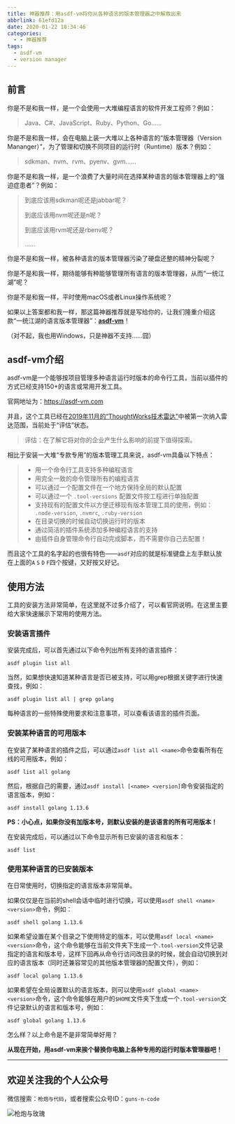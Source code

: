 ```yaml
---
title: 神器推荐：用asdf-vm将你从各种语言的版本管理器之中解救出来
abbrlink: 61efd12a
date: 2020-01-22 18:34:46
categories:
  - - 神器推荐
tags:
  - asdf-vm
  - version manager
---
```


## 前言

你是不是和我一样，是一个会使用一大堆编程语言的软件开发工程师？例如：

> Java、C#、JavaScript、Ruby、Python、Go……

你是不是和我一样，会在电脑上装一大堆以上各种语言的“版本管理器（Version Mananger）”，为了管理和切换不同项目的运行时（Runtime）版本？例如：

> sdkman、nvm、rvm、pyenv、gvm……

你是不是和我一样，是一个浪费了大量时间在选择某种语言的版本管理器上的“强迫症患者”？例如：

> 到底应该用sdkman呢还是jabbar呢？
>
> 到底应该用nvm呢还是n呢？
>
> 到底应该用rvm呢还是rbenv呢？
>
> ……

你是不是和我一样，被各种语言的版本管理器污染了硬盘还整的精神分裂呢？

你是不是和我一样，期待能够有种能够管理所有语言的版本管理器，从而“一统江湖”呢？

你是不是和我一样，平时使用macOS或者Linux操作系统呢？

如果以上答案都和我一样，那这篇神器推荐就是写给你的，让我们隆重介绍这款“一统江湖的语言版本管理器”：**[asdf-vm](https://asdf-vm.com/)**！

（对不起，我也用Windows，只是神器不支持……囧）

<!-- more -->

## asdf-vm介绍

asdf-vm是一个能够按项目管理多种语言运行时版本的命令行工具，当前以插件的方式已经支持150+的语言或常用开发工具。

官网地址为：https://asdf-vm.com

并且，这个工具已经在[2019年11月的“ThoughtWorks技术雷达”](https://www.thoughtworks.com/cn/radar/tools/asdf-vm)中被第一次纳入雷达范围，当前处于“评估”状态。

> 评估：在了解它将对你的企业产生什么影响的前提下值得探索。

相比于安装一大堆“专款专用”的版本管理工具来说，asdf-vm具备以下特点：

> - 用一个命令行工具支持多种编程语言
> - 用完全一致的命令管理所有的编程语言
> - 可以通过一个配置文件在一个地方保持全局的默认配置
> - 可以通过一个 `.tool-versions` 配置文件按工程进行单独配置
> - 支持现有的配置文件以方便迁移现有版本管理工具的使用，例如： `.node-version`, `.nvmrc`, `.ruby-version`
> - 在目录切换的时候自动切换运行时的版本
> - 通过简洁的插件系统添加多种编程语言的支持
> - 由插件自身管理命令行自动完成脚本，而不需要你自己去配置！

而且这个工具的名字起的也很有特色——`asdf`对应的就是标准键盘上左手默认放在上面的`A` `S` `D` `F`四个按键，又好按又好记。

## 使用方法

工具的安装方法非常简单，在这里就不过多介绍了，可以看官网说明。在这里主要给大家快速展示下常用的使用方法。

### 安装语言插件

安装完成后，可以首先通过以下命令列出所有支持的语言插件：

```shell
asdf plugin list all
```

当然，如果想快速知道某种语言是否已被支持，可以用grep根据关键字进行快速查找，例如：

```shell
asdf plugin list all | grep golang
```

每种语言的一些特殊使用要求和注意事项，可以查看该语言的插件页面。

### 安装某种语言的可用版本

在安装了某种语言的插件之后，可以通过`asdf list all <name>`命令查看所有在线的可用版本，例如：

```shell
asdf list all golang
```

然后，根据自己的需要，通过`asdf install [<name> <version]`命令安装指定的语言版本，例如：

```shell
asdf install golang 1.13.6
```

**PS：小心点，如果你没有加版本号，则默认安装的是该语言的所有可用版本！**

在安装完成后，可以通过以下命令显示所有已安装的语言和版本：

```shell
asdf list
```

### 使用某种语言的已安装版本

在日常使用时，切换指定的语言版本非常简单。

如果仅仅是在当前的shell会话中临时进行切换，可以使用`asdf shell <name> <version>`命令，例如：

```shell
asdf shell golang 1.13.6
```

如果希望设置在某个目录之下使用特定的版本，可以使用`asdf local <name> <version>`命令，这个命令能够在当前文件夹下生成一个`.tool-version`文件记录指定的语言和版本号，这样下回再从命令行访问改目录的时候，就会自动切换到对应的语言版本（同时还兼容常见的其他版本管理器的配置文件），例如：

```shell
asdf local golang 1.13.6
```

如果希望在全局设置默认的语言版本，则可以使用`asdf global <name> <version>`命令，这个命令能够在用户的`$HOME`文件夹下生成一个`.tool-version`文件记录默认的语言和版本号，例如：

```shel
asdf global golang 1.13.6
```

怎么样？以上命令是不是非常简单好用？

**从现在开始，用asdf-vm来挨个替换你电脑上各种专用的运行时版本管理器吧！**

---

## 欢迎关注我的个人公众号

微信搜索：`枪炮与代码`，或者搜索公众号ID：`guns-n-code`

![枪炮与玫瑰](https://huhao-dev.oss-cn-beijing.aliyuncs.com/2020-01-20-wechat.png)